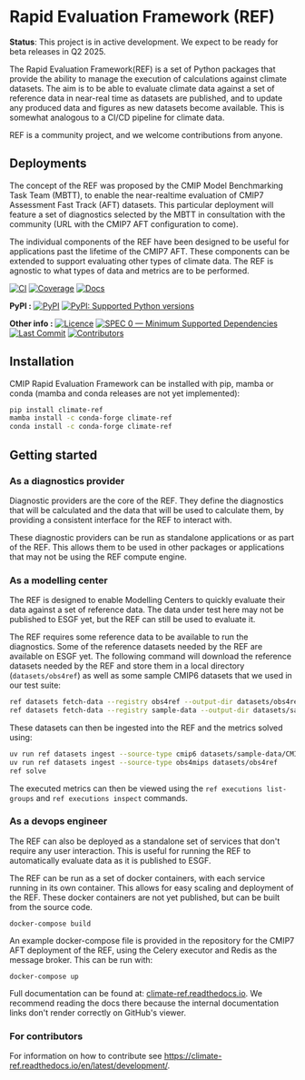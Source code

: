 # Rapid Evaluation Framework (REF)

<!--- --8<-- [start:description] -->

**Status**: This project is in active development. We expect to be ready for beta releases in Q2 2025.

The Rapid Evaluation Framework(REF) is a set of Python packages that provide the ability to manage the execution of calculations against climate datasets.
The aim is to be able to evaluate climate data against a set of reference data in near-real time as datasets are published,
and to update any produced data and figures as new datasets become available.
This is somewhat analogous to a CI/CD pipeline for climate data.

REF is a community project, and we welcome contributions from anyone.

## Deployments

The concept of the REF was proposed by the CMIP Model Benchmarking Task Team (MBTT),
to enable the near-realtime evaluation of CMIP7 Assessment Fast Track (AFT) datasets.
This particular deployment will feature a set of diagnostics selected by
the MBTT in consultation with the community (URL with the CMIP7 AFT configuration to come).

The individual components of the REF have been designed to be useful for
applications past the lifetime of the CMIP7 AFT.
These components can be extended to support evaluating other types of climate data.
The REF is agnostic to what types of data and metrics are to be performed.


[![CI](https://github.com/Climate-REF/climate-ref/actions/workflows/ci.yaml/badge.svg?branch=main)](https://github.com/Climate-REF/climate-ref/actions/workflows/ci.yaml)
[![Coverage](https://codecov.io/gh/Climate-REF/climate-ref/branch/main/graph/badge.svg)](https://codecov.io/gh/Climate-REF/climate-ref)
[![Docs](https://readthedocs.org/projects/climate-ref/badge/?version=latest)](https://climate-ref.readthedocs.io)

**PyPI :**
[![PyPI](https://img.shields.io/pypi/v/climate-ref.svg)](https://pypi.org/project/climate-ref/)
[![PyPI: Supported Python versions](https://img.shields.io/pypi/pyversions/climate-ref.svg)](https://pypi.org/project/climate-ref/)

**Other info :**
[![Licence](https://img.shields.io/github/license/Climate-REF/climate-ref.svg)](https://github.com/Climate-REF/climate-ref/blob/main/LICENCE)
[![SPEC 0 — Minimum Supported Dependencies](https://img.shields.io/badge/SPEC-0-green?labelColor=%23004811&color=%235CA038)](https://scientific-python.org/specs/spec-0000/)
[![Last Commit](https://img.shields.io/github/last-commit/Climate-REF/climate-ref.svg)](https://github.com/Climate-REF/climate-ref/commits/main)
[![Contributors](https://img.shields.io/github/contributors/Climate-REF/climate-ref.svg)](https://github.com/Climate-REF/climate-ref/graphs/contributors)

<!--- --8<-- [end:description] -->

## Installation

<!--- --8<-- [start:installation] -->

CMIP Rapid Evaluation Framework can be installed with pip, mamba or conda
(mamba and conda releases are not yet implemented):


```bash
pip install climate-ref
mamba install -c conda-forge climate-ref
conda install -c conda-forge climate-ref
```

<!--- --8<-- [end:installation] -->

## Getting started
<!--- --8<-- [start:getting-started] -->

### As a diagnostics provider

Diagnostic providers are the core of the REF.
They define the diagnostics that will be calculated and the data that will be used to calculate them,
by providing a consistent interface for the REF to interact with.

These diagnostic providers can be run as standalone applications or as part of the REF.
This allows them to be used in other packages or applications that may not be using the REF compute engine.

### As a modelling center

The REF is designed to enable Modelling Centers to quickly evaluate their data against a set of reference data.
The data under test here may not be published to ESGF yet,
but the REF can still be used to evaluate it.

The REF requires some reference data to be available to run the diagnostics.
Some of the reference datasets needed by the REF are available on ESGF yet.
The following command will download the reference datasets needed by the REF and store them in a local directory (`datasets/obs4ref`) as well as some sample CMIP6 datasets that we used in our test suite:

```bash
ref datasets fetch-data --registry obs4ref --output-dir datasets/obs4ref
ref datasets fetch-data --registry sample-data --output-dir datasets/sample-data
```

These datasets can then be ingested into the REF and the metrics solved using:

```bash
uv run ref datasets ingest --source-type cmip6 datasets/sample-data/CMIP6/
uv run ref datasets ingest --source-type obs4mips datasets/obs4ref
ref solve
```

The executed metrics can then be viewed using the `ref executions list-groups` and `ref executions inspect` commands.

### As a devops engineer

The REF can also be deployed as a standalone set of services that don't require any user interaction.
This is useful for running the REF to automatically evaluate data as it is published to ESGF.

The REF can be run as a set of docker containers, with each service running in its own container.
This allows for easy scaling and deployment of the REF.
These docker containers are not yet published, but can be built from the source code.

```
docker-compose build
```

An example docker-compose file is provided in the repository for the CMIP7 AFT deployment of the REF,
using the Celery executor and Redis as the message broker.
This can be run with:

```
docker-compose up
```

<!--- --8<-- [end:getting-started] -->

Full documentation can be found at:
[climate-ref.readthedocs.io](https://climate-ref.readthedocs.io/en/latest/).
We recommend reading the docs there because the internal documentation links
don't render correctly on GitHub's viewer.


### For contributors

<!--- sec-begin-installation-dev -->

For information on how to contribute see https://climate-ref.readthedocs.io/en/latest/development/.

<!--- sec-end-installation-dev -->
